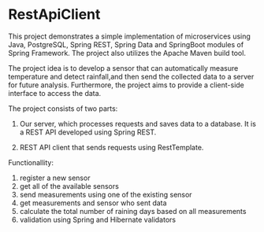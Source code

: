 # RestApiClient
This project demonstrates a simple implementation of microservices using Java, PostgreSQL, Spring REST, Spring Data and SpringBoot modules of Spring Framework. 
The project also utilizes the Apache Maven build tool.

The project idea is to develop a sensor that can automatically measure temperature and detect rainfall,and then send  the collected data to a server for future analysis.
Furthermore, the project aims to provide a client-side interface to access the data.

The project consists of two parts:

1) Our server, which processes requests and saves data to a database.
It is a REST API developed using Spring REST.

2) REST API client that sends requests using RestTemplate.

Functionallity:
1) register a new sensor 
2) get all of the available sensors
3) send measurements using one of the existing sensor
4) get measurements and sensor who sent data
5) calculate the total number of raining days based on all measurements
6) validation using Spring and Hibernate validators
